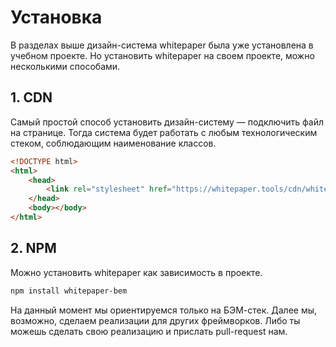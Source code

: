 # Установка

В разделах выше дизайн-система whitepaper была уже установлена в учебном проекте. Но установить whitepaper на своем проекте, можно несколькими способами.

## 1. CDN

Самый простой способ установить дизайн-систему — подключить файл на странице. Тогда система будет работать с любым технологическим стеком, соблюдающим наименование классов.

```html
<!DOCTYPE html>
<html>
	<head>
		<link rel="stylesheet" href="https://whitepaper.tools/cdn/whitepaper-1.0.0.min.css">
	</head>
	<body></body>
</html>
```

## 2. NPM

Можно установить whitepaper как зависимость в проекте.

```bash
npm install whitepaper-bem
```

На данный момент мы ориентируемся только на БЭМ-стек. Далее мы, возможно, сделаем реализации для других фреймворков. Либо ты можешь сделать свою реализацию и прислать pull-request нам.
